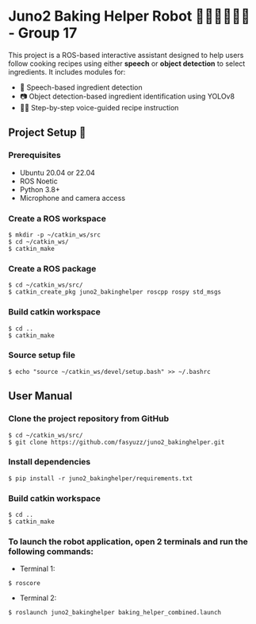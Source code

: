 # Juno2 Baking Helper Robot 👩🏻‍🍳🍰🥣🍪 - Group 17

This project is a ROS-based interactive assistant designed to help users follow cooking recipes using either **speech** or **object detection** to select ingredients. It includes modules for:

- 🎤 Speech-based ingredient detection
- 📷 Object detection-based ingredient identification using YOLOv8
- 👨‍🍳 Step-by-step voice-guided recipe instruction

## Project Setup 🚀

### Prerequisites

- Ubuntu 20.04 or 22.04
- ROS Noetic
- Python 3.8+
- Microphone and camera access

### Create a ROS workspace
```
$ mkdir -p ~/catkin_ws/src
$ cd ~/catkin_ws/
$ catkin_make
```

### Create a ROS package
```
$ cd ~/catkin_ws/src/
$ catkin_create_pkg juno2_bakinghelper roscpp rospy std_msgs
```

### Build catkin workspace
```
$ cd ..
$ catkin_make
```

### Source setup file
```
$ echo "source ~/catkin_ws/devel/setup.bash" >> ~/.bashrc
```

## User Manual

### Clone the project repository from GitHub
```
$ cd ~/catkin_ws/src/
$ git clone https://github.com/fasyuzz/juno2_bakinghelper.git
```
### Install dependencies
```
$ pip install -r juno2_bakinghelper/requirements.txt
```
### Build catkin workspace
```
$ cd ..
$ catkin_make
```
### To launch the robot application, open 2 terminals and run the following commands:
- Terminal 1:
```
$ roscore
```
- Terminal 2:
```
$ roslaunch juno2_bakinghelper baking_helper_combined.launch
